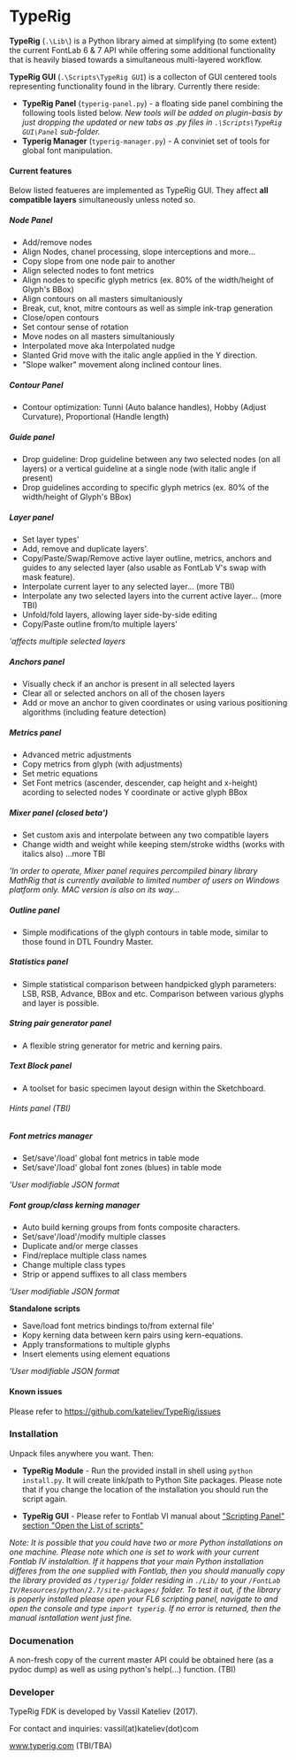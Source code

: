# TypeRig
**TypeRig** (`.\Lib\`) is a Python library aimed at simplifying (to some extent) the current FontLab 6 & 7 API while offering some additional functionality that is heavily biased towards a simultaneous multi-layered workflow.

**TypeRig GUI** (`.\Scripts\TypeRig GUI`) is a collecton of GUI centered tools representing functionality found in the library. Currently there reside:
- **TypeRig Panel** (`typerig-panel.py`) - a floating side panel combining the following tools listed below. 
*New tools will be added on plugin-basis by just dropping the updated or new tabs as .py files in `.\Scripts\TypeRig GUI\Panel` sub-folder.*
- **Typerig Manager** (`typerig-manager.py`) - A conviniet set of tools for global font manipulation.

#### Current features
Below listed featueres are implemented as TypeRig GUI. They affect **all compatible layers** simultaneously unless noted so.

##### Node Panel
- Add/remove nodes
- Align Nodes, chanel processing, slope interceptions and more... 
- Copy slope from one node pair to another
- Align selected nodes to font metrics
- Align nodes to specific glyph metrics (ex. 80% of the width/height of Glyph's BBox)
- Align contours on all masters simultaniously 
- Break, cut, knot, mitre contours as well as simple ink-trap generation
- Close/open contours
- Set contour sense of rotation
- Move nodes on all masters simultaniously 
- Interpolated move aka Interpolated nudge
- Slanted Grid move with the italic angle applied in the Y direction.
- "Slope walker" movement along inclined contour lines.

##### Contour Panel
- Contour optimization: Tunni (Auto balance handles), Hobby (Adjust Curvature), Proportional (Handle length)

##### Guide panel
- Drop guideline: Drop guideline between any two selected nodes (on all layers) or a vertical guideline at a single node (with italic angle if present)
- Drop guidelines according to specific glyph metrics (ex. 80% of the width/height of Glyph's BBox)

##### Layer panel
- Set layer types'
- Add, remove and duplicate layers'.
- Copy/Paste/Swap/Remove active layer outline, metrics, anchors and guides to any selected layer (also usable as FontLab V's swap with mask feature).
- Interpolate current layer to any selected layer... (more TBI)
- Interpolate any two selected layers into the current active layer... (more TBI)
- Unfold/fold layers, allowing layer side-by-side editing
- Copy/Paste outline from/to multiple layers'

*'affects multiple selected layers*

##### Anchors panel
- Visually check if an anchor is present in all selected layers
- Clear all or selected anchors on all of the chosen layers
- Add or move an anchor to given coordinates or using various positioning algorithms (including feature detection)

##### Metrics panel
- Advanced metric adjustments
- Copy metrics from glyph (with adjustments)
- Set metric equations
- Set Font metrics (ascender, descender, cap height and x-height) acording to selected nodes Y coordinate or active glyph BBox

##### Mixer panel (closed beta')
- Set custom axis and interpolate between any two compatible layers
- Change width and weight while keeping stem/stroke widths (works with italics also)
...more TBI

*'In order to operate, Mixer panel requires percompiled binary library MathRig that is currently available to limited number of users on Windows platform only. MAC version is also on its way...*

##### Outline panel
- Simple modifications of the glyph contours in table mode, similar to those found in DTL Foundry Master.

##### Statistics panel
- Simple statistical comparison between handpicked glyph parameters: LSB, RSB, Advance, BBox and etc. Comparison between various glyphs and layer is possible.

##### String pair generator panel
- A flexible string generator for metric and kerning pairs.

##### Text Block panel
- A toolset for basic specimen layout design within the Sketchboard.

###### *Hints panel (TBI)*

##### Font metrics manager
- Set/save'/load' global font metrics in table mode
- Set/save'/load' global font zones (blues) in table mode

*'User modifiable JSON format*

##### Font group/class kerning manager
- Auto build kerning groups from fonts composite characters.
- Set/save'/load'/modify multiple classes
- Duplicate and/or merge classes
- Find/replace multiple class names
- Change multiple class types
- Strip or append suffixes to all class members

*'User modifiable JSON format*

**Standalone scripts**
- Save/load font metrics bindings to/from external file'
- Kopy kerning data between kern pairs using kern-equations.
- Apply transformations to multiple glyphs
- Insert elements using element equations

*'User modifiable JSON format*

#### Known issues
Please refer to https://github.com/kateliev/TypeRig/issues

### Installation
Unpack files anywhere you want. Then:
- **TypeRig Module** - Run the provided install in shell using `python install.py`. It will create link/path to Python Site packages. Please note that if you change the location of the installation you should run the script again.

- **TypeRig GUI** - Please refer to Fontlab VI manual about ["Scripting Panel" section "Open the List of scripts"](http://help.fontlab.com/fontlab-vi/Scripting-panel/#open-the-list-of-scripts)

*Note: It is possible that you could have two or more Python installations on one machine. Please note which one is set to work with your current Fontlab IV instalaltion. If it happens that your main Python installation differes from the one supplied with Fontlab, then you should manually copy the library provided as `/typerig/` folder residing in `./Lib/` to your `/FontLab IV/Resources/python/2.7/site-packages/` folder. To test it out, if the library is poperly installed please open your FL6 scripting panel, navigate to and open the console and type `import typerig`. If no error is returned, then the manual isntallation went just fine.*

### Documenation
A non-fresh copy of the current master API could be obtained here (as a pydoc dump) as well as using python's help(...) function. (TBI)

### Developer
TypeRig FDK is developed by Vassil Kateliev (2017).

For contact and inquiries: vassil(at)kateliev(dot)com

www.typerig.com (TBI/TBA)
